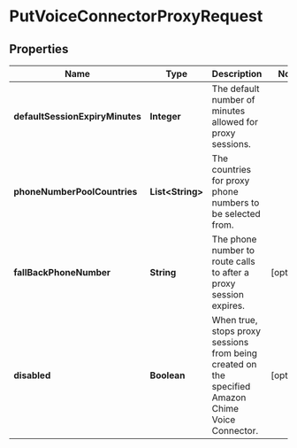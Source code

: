 

# PutVoiceConnectorProxyRequest


## Properties

| Name | Type | Description | Notes |
|------------ | ------------- | ------------- | -------------|
|**defaultSessionExpiryMinutes** | **Integer** | The default number of minutes allowed for proxy sessions. |  |
|**phoneNumberPoolCountries** | **List&lt;String&gt;** | The countries for proxy phone numbers to be selected from. |  |
|**fallBackPhoneNumber** | **String** | The phone number to route calls to after a proxy session expires. |  [optional] |
|**disabled** | **Boolean** | When true, stops proxy sessions from being created on the specified Amazon Chime Voice Connector. |  [optional] |



